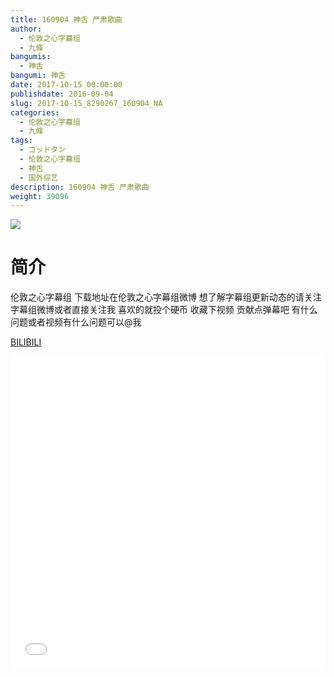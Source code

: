 ```yaml
---
title: 160904 神舌 严肃歌曲
author: 
  - 伦敦之心字幕组
  - 九條
bangumis: 
  - 神舌
bangumi: 神舌
date: 2017-10-15 00:00:00
publishdate: 2016-09-04
slug: 2017-10-15_8290267_160904_NA
categories: 
  - 伦敦之心字幕组
  - 九條
tags: 
  - ゴッドタン
  - 伦敦之心字幕组
  - 神舌
  - 国外综艺
description: 160904 神舌 严肃歌曲
weight: 39096
---
```


![](https://i.imgur.com/sXyvpGZ.jpg)

# 简介  
伦敦之心字幕组 下载地址在伦敦之心字幕组微博 想了解字幕组更新动态的请关注字幕组微博或者直接关注我 喜欢的就投个硬币 收藏下视频 贡献点弹幕吧
有什么问题或者视频有什么问题可以@我

  [BILIBILI](https://www.bilibili.com/video/av8290267/)


  <iframe src="//www.bilibili.com/html/html5player.html?cid=13639578&aid=8290267" width="100%" height="500" frameborder="0" allowfullscreen="allowfullscreen"></iframe>
